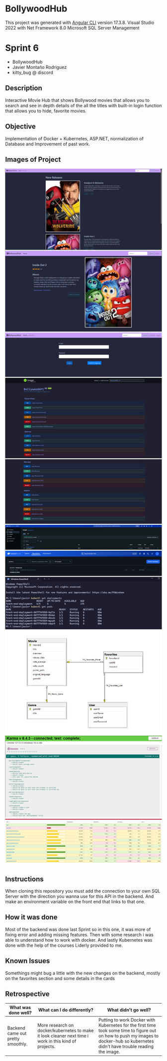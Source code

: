 # BollywoodHub

This project was generated with [Angular CLI](https://github.com/angular/angular-cli) version 17.3.8.
Visual Studio 2022 with Net Framework 8.0
Microsoft SQL Server Management

# Sprint 6

* BollywoodHub
* Javier Montaño Rodriguez
* kitty_bug @ discord

## Description

Interactive Movie Hub that shows Bollywood movies that allows you to search and see in depth details of the all the titles with built-in login function that allows you to hide, favorite movies.

## Objective

Implementation of Docker + Kubernetes, ASP.NET, normalization of Database and Improvement of past work.

## Images of Project

![1](imgs/website.png)
![2](imgs/movie_details.png)
![3](imgs/login.png)
![4](imgs/api_1.png)
![5](imgs/api_2.png)
![6](imgs/docker_1.png)
![7](imgs/docker_2.png)
![8](imgs/kubectl.png)
![9](imgs/sql_relation.png)
![10](imgs/Karma_test.png)
![11](imgs/Karma_test_coverage.png)


## Instructions

When cloning this repository you must add the connection to your own SQL Server with the direction you wanna use for this API in the backend.
And make an environment variable on the front end that links to that one.



## How it was done

Most of the backend was done last Sprint so in this one, it was more of fixing error and adding missing features. 
Then with some research i was able to understand how to work with docker. And lastly Kubernetes was done with the help of the courses Liderly provided to me.

## Known Issues

Somethings might bug a little with the new changes on the backend, mostly on the favorites section and some details in the cards

## Retrospective

| What was done well? | What can I do differently? | What didn't go well? |
------------------|----------------------------|-----------------------
| Backend came out pretty smoothly. | More research on docker/kubernetes to make it look cleaner next time i work in this kind of projects. | Putting to work Docker with Kubernetes for the first time took some time to figure out on how to push my images to docker-hub so kubernetes didn't have trouble reading the image.